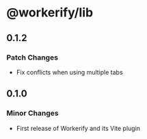 # @workerify/lib

## 0.1.2

### Patch Changes

- Fix conflicts when using multiple tabs

## 0.1.0

### Minor Changes

- First release of Workerify and its Vite plugin
